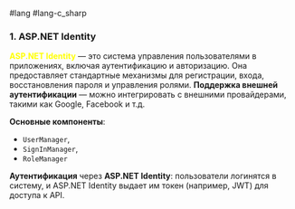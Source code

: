   #lang #lang-c_sharp
### 1. **ASP.NET Identity**

**<font color="#ffff00">ASP.NET Identity</font>** — это система управления пользователями в приложениях, включая аутентификацию и авторизацию. Она предоставляет стандартные механизмы для регистрации, входа, восстановления пароля и управления ролями.
**Поддержка внешней аутентификации** — можно интегрировать с внешними провайдерами, такими как Google, Facebook и т.д.

**Основные компоненты**: 
- `UserManager`, 
- `SignInManager`, 
- `RoleManager` 



**Аутентификация** через **ASP.NET Identity**: 
	пользователи логинятся в систему, и ASP.NET Identity выдает им токен (например, JWT) для доступа к API.